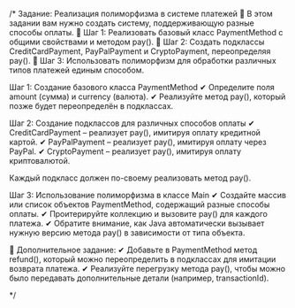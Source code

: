 /*
Задание: Реализация полиморфизма в системе платежей
🔹 В этом задании вам нужно создать систему, поддерживающую разные способы оплаты.
🔹 Шаг 1: Реализовать базовый класс PaymentMethod с общими свойствами и методом pay().
🔹 Шаг 2: Создать подклассы CreditCardPayment, PayPalPayment и CryptoPayment, переопределяя pay().
🔹 Шаг 3: Использовать полиморфизм для обработки различных типов платежей единым способом.

Шаг 1: Создание базового класса PaymentMethod
✔ Определите поля amount (сумма) и currency (валюта).
✔ Реализуйте метод pay(), который позже будет переопределён в подклассах.

Шаг 2: Создание подклассов для различных способов оплаты
✔ CreditCardPayment – реализует pay(), имитируя оплату кредитной картой.
✔ PayPalPayment – реализует pay(), имитируя оплату через PayPal.
✔ CryptoPayment – реализует pay(), имитируя оплату криптовалютой.

Каждый подкласс должен по-своему реализовать метод pay().

Шаг 3: Использование полиморфизма в классе Main
✔ Создайте массив или список объектов PaymentMethod, содержащий разные способы оплаты.
✔ Проитерируйте коллекцию и вызовите pay() для каждого платежа.
✔ Обратите внимание, как Java автоматически вызывает нужную версию метода pay() в зависимости от типа объекта.

🚀 Дополнительное задание:
✔ Добавьте в PaymentMethod метод refund(), который можно переопределить в подклассах для имитации возврата платежа.
✔ Реализуйте перегрузку метода pay(), чтобы можно было передавать дополнительные детали (например, transactionId).

 */



